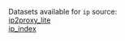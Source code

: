 Datasets available for `ip` source:  
[ip2proxy_lite](https://docs.upgini.com/public/ip/ip2proxy_lite)  
[ip_index](https://docs.upgini.com/public/ip/ip_index)  
